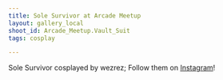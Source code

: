 ```yaml
---
title: Sole Survivor at Arcade Meetup
layout: gallery_local
shoot_id: Arcade_Meetup.Vault_Suit
tags: cosplay

---
```


Sole Survivor cosplayed by wezrez; Follow them on [Instagram](https://www.instagram.com/wezrez)!

